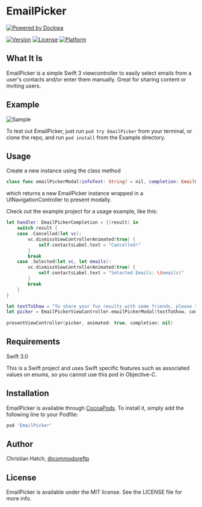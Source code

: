 # EmailPicker
[![Powered by Dockwa](https://raw.githubusercontent.com/dockwa/openpixel/dockwa/by-dockwa.png)](https://engineering.dockwa.com/)

[![Version](https://img.shields.io/cocoapods/v/EmailPicker.svg?style=flat)](http://cocoapods.org/pods/EmailPicker)
[![License](https://img.shields.io/cocoapods/l/EmailPicker.svg?style=flat)](http://cocoapods.org/pods/EmailPicker)
[![Platform](https://img.shields.io/cocoapods/p/EmailPicker.svg?style=flat)](http://cocoapods.org/pods/EmailPicker)

## What It Is

EmailPicker is a simple Swift 3 viewcontroller to easily select emails from a user's contacts and/or enter them manually. Great for sharing content or inviting users.

## Example
![Sample](https://github.com/dockwa/EmailPicker/blob/master/Sample.gif)

To test out EmailPicker, just run `pod try EmailPicker` from your terminal, or clone the repo, and run `pod install` from the Example directory. 

## Usage
Create a new instance using the class method 
```swift
class func emailPickerModal(infoText: String? = nil, completion: EmailPickerCompletion) -> UINavigationController
```
which returns a new EmailPicker instance wrapped in a UINavigationController to present modally. 

Check out the example project for a usage example, like this: 

```swift
let handler: EmailPickerCompletion = {(result) in
    switch result {
    case .Cancelled(let vc):
        vc.dismissViewControllerAnimated(true) {
            self.contactsLabel.text = "Cancelled!"
        }
        break
    case .Selected(let vc, let emails):
        vc.dismissViewControllerAnimated(true) {
            self.contactsLabel.text = "Selected Emails: \(emails)"
        }
        break
    }
}

let textToShow = "To share your fun results with some friends, please type their emails or select their names from the list. Enjoy!"
let picker = EmailPickerViewController.emailPickerModal(textToShow, completion: handler)
        
presentViewController(picker, animated: true, completion: nil)
```

## Requirements
Swift 3.0

This is a Swift project and uses Swift specific features such as associated values on enums, so you cannot use this pod in Objective-C.

## Installation

EmailPicker is available through [CocoaPods](http://cocoapods.org). To install
it, simply add the following line to your Podfile:

```ruby
pod 'EmailPicker'
```

## Author

Christian Hatch, [@commodoreftp](https://twitter.com/Commodoreftp)

## License

EmailPicker is available under the MIT license. See the LICENSE file for more info.
